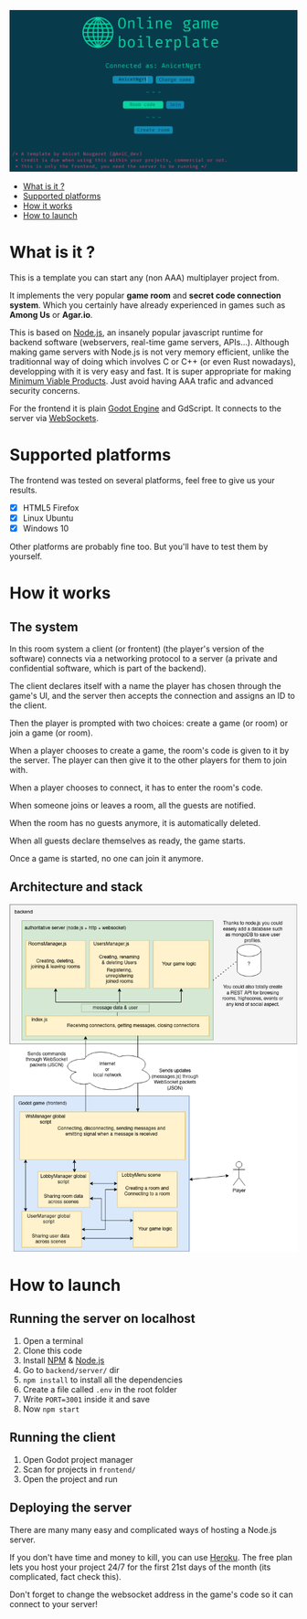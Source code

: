 
![Screenshot](resources/screenshot1.png)

- [What is it ?](#what-is-it-)
- [Supported platforms](#supported-platforms)
- [How it works](#how-it-works)
- [How to launch](#how-to-launch)


# What is it ?

This is a template you can start any (non AAA) multiplayer project from.

It implements the very popular **game room** and **secret code connection system**. Which you
certainly have already experienced in games such as **Among Us** or **Agar.io**.

This is based on [Node.js](https://nodejs.org/en/), an insanely popular javascript runtime for backend software (webservers,
real-time game servers, APIs...). Although making game servers with Node.js is not very memory efficient,
unlike the traditionnal way of doing which involves C or C++ (or even Rust nowadays), developping with
it is very easy and fast. It is super appropriate for making [Minimum Viable Products](https://www.youtube.com/watch?v=F_1km66t8jQ). Just avoid having AAA trafic and
advanced security concerns.

For the frontend it is plain [Godot Engine](https://godotengine.org/) and GdScript. 
It connects to the server via [WebSockets](https://docs.godotengine.org/en/stable/tutorials/networking/websocket.html).

# Supported platforms

The frontend was tested on several platforms, feel free to give us your results.

- [x] HTML5 Firefox
- [x] Linux Ubuntu
- [x] Windows 10

Other platforms are probably fine too. But you'll have to test them by yourself.

# How it works

## The system

In this room system a client (or frontent) (the player's version of the software) connects via a 
networking protocol to a server (a private and confidential software, which is part of the backend).

The client declares itself with a name the player has chosen through the game's UI,
and the server then accepts the connection and assigns an ID to the client.

Then the player is prompted with two choices: create a game (or room) or join a game (or room).

When a player chooses to create a game, the room's code is given to it by the server. The player can 
then give it to the other players for them to join with.

When a player chooses to connect, it has to enter the room's code.

When someone joins or leaves a room, all the guests are notified.

When the room has no guests anymore, it is automatically deleted.

When all guests declare themselves as ready, the game starts.

Once a game is started, no one can join it anymore.

## Architecture and stack

![Archi](resources/archi_diagram.png)

# How to launch

## Running the server on localhost

1. Open a terminal
2. Clone this code
3. Install [NPM](https://www.npmjs.com/) & [Node.js](https://nodejs.org/en/)
4. Go to `backend/server/` dir
5. `npm install` to install all the dependencies
6. Create a file called `.env` in the root folder
7. Write `PORT=3001` inside it and save
8. Now `npm start`

## Running the client

1. Open Godot project manager
2. Scan for projects in `frontend/`
3. Open the project and run

## Deploying the server

There are many many easy and complicated ways of hosting a Node.js server.

If you don't have time and money to kill, you can use [Heroku](https://devcenter.heroku.com/articles/getting-started-with-nodejs).
The free plan lets you host your project 24/7 for the first 21st days of the month (its complicated, fact check this).

Don't forget to change the websocket address in the game's code so it can connect to your server!
